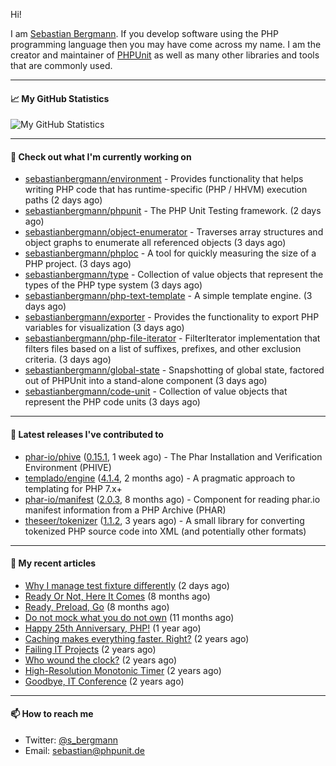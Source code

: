 Hi!

I am [Sebastian Bergmann](https://sebastian-bergmann.de/). If you develop software using the PHP programming language then you may have come across my name. I am the creator and maintainer of [PHPUnit](https://phpunit.de/) as well as many other libraries and tools that are commonly used.

---

#### 📈 My GitHub Statistics

![My GitHub Statistics](https://github-readme-stats.vercel.app/api?username=sebastianbergmann&show_icons=true&count_private=true&hide_title=true)

---

#### 👷 Check out what I'm currently working on

- [sebastianbergmann/environment](https://github.com/sebastianbergmann/environment) - Provides functionality that helps writing PHP code that has runtime-specific (PHP / HHVM) execution paths (2 days ago)
- [sebastianbergmann/phpunit](https://github.com/sebastianbergmann/phpunit) - The PHP Unit Testing framework. (2 days ago)
- [sebastianbergmann/object-enumerator](https://github.com/sebastianbergmann/object-enumerator) - Traverses array structures and object graphs to enumerate all referenced objects (3 days ago)
- [sebastianbergmann/phploc](https://github.com/sebastianbergmann/phploc) - A tool for quickly measuring the size of a PHP project. (3 days ago)
- [sebastianbergmann/type](https://github.com/sebastianbergmann/type) - Collection of value objects that represent the types of the PHP type system (3 days ago)
- [sebastianbergmann/php-text-template](https://github.com/sebastianbergmann/php-text-template) - A simple template engine. (3 days ago)
- [sebastianbergmann/exporter](https://github.com/sebastianbergmann/exporter) - Provides the functionality to export PHP variables for visualization (3 days ago)
- [sebastianbergmann/php-file-iterator](https://github.com/sebastianbergmann/php-file-iterator) - FilterIterator implementation that filters files based on a list of suffixes, prefixes, and other exclusion criteria. (3 days ago)
- [sebastianbergmann/global-state](https://github.com/sebastianbergmann/global-state) - Snapshotting of global state, factored out of PHPUnit into a stand-alone component (3 days ago)
- [sebastianbergmann/code-unit](https://github.com/sebastianbergmann/code-unit) - Collection of value objects that represent the PHP code units (3 days ago)

---

#### 🔭 Latest releases I've contributed to

- [phar-io/phive](https://github.com/phar-io/phive) ([0.15.1](https://github.com/phar-io/phive/releases/tag/0.15.1), 1 week ago) - The Phar Installation and Verification Environment (PHIVE)
- [templado/engine](https://github.com/templado/engine) ([4.1.4](https://github.com/templado/engine/releases/tag/4.1.4), 2 months ago) - A pragmatic approach to templating for PHP 7.x&#43;
- [phar-io/manifest](https://github.com/phar-io/manifest) ([2.0.3](https://github.com/phar-io/manifest/releases/tag/2.0.3), 8 months ago) - Component for reading phar.io manifest information from a PHP Archive (PHAR)
- [theseer/tokenizer](https://github.com/theseer/tokenizer) ([1.1.2](https://github.com/theseer/tokenizer/releases/tag/1.1.2), 3 years ago) - A small library for converting tokenized PHP source code into XML (and potentially other formats)

---

#### 📜 My recent articles

- [Why I manage test fixture differently](https://thephp.cc/articles/why-i-manage-test-fixture-differently) (2 days ago)
- [Ready Or Not, Here It Comes](https://thephp.cc/articles/ready-or-not-here-it-comes) (8 months ago)
- [Ready, Preload, Go](https://thephp.cc/articles/ready-preload-go) (8 months ago)
- [Do not mock what you do not own](https://thephp.cc/articles/do-not-mock-what-you-do-not-own) (11 months ago)
- [Happy 25th Anniversary, PHP!](https://thephp.cc/articles/happy-25th-anniversary-php) (1 year ago)
- [Caching makes everything faster. Right?](https://thephp.cc/articles/caching-makes-everything-faster-right) (2 years ago)
- [Failing IT Projects](https://thephp.cc/articles/failing-it-projects) (2 years ago)
- [Who wound the clock?](https://thephp.cc/articles/who-wound-the-clock) (2 years ago)
- [High-Resolution Monotonic Timer](https://thephp.cc/articles/high-resolution-monotonic-timer) (2 years ago)
- [Goodbye, IT Conference](https://thephp.cc/articles/goodbye-it-conference) (2 years ago)

---

#### 📫 How to reach me

- Twitter: [@s_bergmann](https://twitter.com/s_bergmann)
- Email: [sebastian@phpunit.de](mailto://sebastian@phpunit.de)
